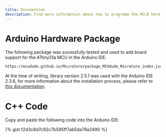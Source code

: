 ```yaml
---
title: Documention
description: Find more information about how to programm the MCLB here.
---
```

# Arduino Hardware Package

The following package was sucessfully tested and used to add board support for the ATtiny13a MCU in the Arduino IDE.

```txt
https://mcudude.github.io/MicroCore/package_MCUdude_MicroCore_index.json
```
At the time of writing, library version 2.5.1 was used with the Arduino IDE 2.3.6, for more information about the installation process, please refer to [this documentation](https://github.com/MCUdude/MicroCore?tab=readme-ov-file#how-to-install).

# C++ Code
Copy and paste the following code into the Arduino IDE:

{% gist f2d3c8d7c92c7b595ff7ab5da78a2490 %}

